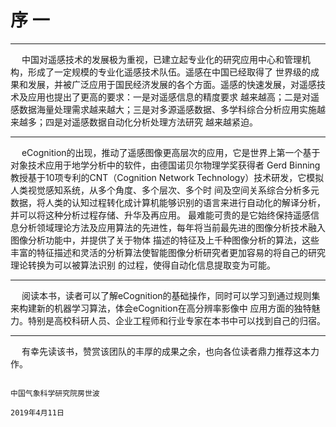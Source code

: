 # 序 一
-------------------------------------------------------
&emsp; 中国对遥感技术的发展极为重视，已建立起专业化的研究应用中心和管理机构，形成了一定规模的专业化遥感技术队伍。遥感在中国已经取得了
世界级的成果和发展，并被广泛应用于国民经济发展的各个方面。遥感的快速发展，对遥感技术及应用也提出了更高的要求：一是对遥感信息的精度要求
越来越高；二是对遥感数据海量处理需求越来越大；三是对多源遥感数据、多学科综合分析应用实施越来越多；四是对遥感数据自动化分析处理方法研究
越来越紧迫。

------------------------------------------------------------

&emsp; eCognition的出现，推动了遥感图像更高层次的应用，它是世界上第一个基于对象技术应用于地学分析中的软件，由德国诺贝尔物理学奖获得者
Gerd Binning教授基于10项专利的CNT（Cognition Network Technology）技术研发，它模拟人类视觉感知系统，从多个角度、多个层次、多个时
间及空间关系综合分析多元数据，将人类的认知过程转化成计算机能够识别的语言来进行自动化的解译分析，并可以将这种分析过程存储、升华及再应用。
最难能可贵的是它始终保持遥感信息分析领域理论方法及应用算法的先进性，每年将当前最先进的图像分析技术融入图像分析功能中，并提供了关于物体
描述的特征及上千种图像分析的算法，这些丰富的特征描述和灵活的分析算法使智能图像分析研究者更加容易的将自己的研究理论转换为可以被算法识别
的过程，使得自动化信息提取变为可能。

-----------------------------------------------------------

&emsp; 阅读本书，读者可以了解eCognition的基础操作，同时可以学习到通过规则集来构建新的机器学习算法，体会eCognition在高分辨率影像中
应用方面的独特魅力。特别是高校科研人员、企业工程师和行业专家在本书中可以找到自己的归宿。

-----------------------------------------------------------

&emsp; 有幸先读该书，赞赏该团队的丰厚的成果之余，也向各位读者鼎力推荐这本力作。


                                                                          中国气象科学研究院房世波
                                                                              2019年4月11日
